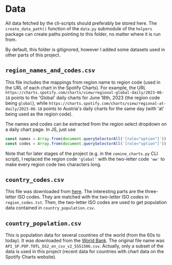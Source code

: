 # Data
All data fetched by the cli-scripts should preferably be stored here. The `create_data_path()` function of the `data.py` submodule of the `helpers` package can create paths pointing to this folder, no matter where it is run from.

By default, this folder is gitignored, however I added some datasets used in other parts of this project. 

## `region_names_and_codes.csv` 

This file includes the mappings from region name to region code (used in the URL of each chart in the Spotify Charts). For example, the URL `https://charts.spotify.com/charts/view/regional-global-daily/2023-06-18` points to the 'Global' daily charts for June 18th, 2023 (the region code being `global`), while `https://charts.spotify.com/charts/view/regional-at-daily/2023-06-18` points to Austria's daily charts for the same day (with 'at' being used as the region code).

The names and codes can be extracted from the region select dropdown on a daily chart page. In JS, just use

```js
const names = Array.from(document.querySelectorAll('[role="option"]')).map(el => el.textContent)
const codes = Array.from(document.querySelectorAll('[role="option"]')).map(el => el.id).map(url => url.split('/')[3].split('-')[1])
```

Note that for later stages of the project (e.g. in the `comine_charts.py` CLI script), I replaced the region code `'global'` with the two-letter code `'ww'` to make every region code two characters long.

## `country_codes.csv`

This file was downloaded from [here](https://raw.githubusercontent.com/lukes/ISO-3166-Countries-with-Regional-Codes/master/all/all.csv). The interesting parts are the three-letter ISO codes. They are matched with the two-letter ISO codes in `region_codes.txt`. Then, the two-letter ISO codes are used to get population data contained in `country_population.csv`.

## `country_population.csv`

This is population data for several countries of the world (from the 60s to today). It was downloaded from the [World Bank](https://data.worldbank.org/indicator/SP.POP.TOTL). The original file name was `API_SP.POP.TOTL_DS2_en_csv_v2_5551506.csv`. Actually, only a subset of the data is used in this project (recent data for countries with chart data on the Spotify Charts website).